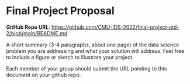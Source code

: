 # Final Project Proposal

**GitHub Repo URL**: https://github.com/CMU-IDS-2022/final-project-atd-2/blob/main/README.md

A short summary (3-4 paragraphs, about one page) of the data science problem you are addressing and what your solution will address. Feel free to include a figure or sketch to illustrate your project.

Each member of your group should submit the URL pointing to this document on your github repo.
